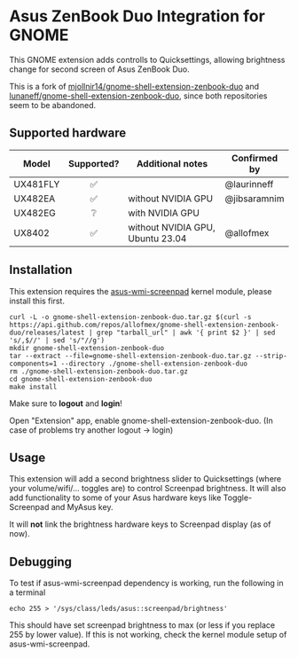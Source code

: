 # Asus ZenBook Duo Integration for GNOME

This GNOME extension adds controlls to Quicksettings, allowing brightness change for second screen of Asus ZenBook Duo.

This is a fork of [mjollnir14/gnome-shell-extension-zenbook-duo](https://github.com/mjollnir14/gnome-shell-extension-zenbook-duo) and [lunaneff/gnome-shell-extension-zenbook-duo](https://github.com/lunaneff/gnome-shell-extension-zenbook-duo), since both repositories seem to be abandoned.


## Supported hardware

| Model    | Supported? | Additional notes                           | Confirmed by |
| -------- | :--------: | ------------------------------------------ | ------------ |
| UX481FLY |     ✅     |                                            | @laurinneff  |
| UX482EA  |     ✅     | without NVIDIA GPU                         | @jibsaramnim |
| UX482EG  |     ❔     | with NVIDIA GPU                            |              |
| UX8402   |     ✅     | without NVIDIA GPU, Ubuntu 23.04           | @allofmex    |

<!-- Use ✅ for supported, ❔ for unknown/unconfirmed, ❌ for unsupported -->

## Installation

This extension requires the [asus-wmi-screenpad](https://github.com/Plippo/asus-wmi-screenpad) kernel module, please install this first.

```shell
curl -L -o gnome-shell-extension-zenbook-duo.tar.gz $(curl -s https://api.github.com/repos/allofmex/gnome-shell-extension-zenbook-duo/releases/latest | grep "tarball_url" | awk '{ print $2 }' | sed 's/,$//' | sed 's/"//g')
mkdir gnome-shell-extension-zenbook-duo
tar --extract --file=gnome-shell-extension-zenbook-duo.tar.gz --strip-components=1 --directory ./gnome-shell-extension-zenbook-duo
rm ./gnome-shell-extension-zenbook-duo.tar.gz
cd gnome-shell-extension-zenbook-duo
make install
```

Make sure to 
**logout** and **login**!

Open "Extension" app, enable gnome-shell-extension-zenbook-duo.
(In case of problems try another logout -> login)


## Usage

This extension will add a second brightness slider to Quicksettings (where your volume/wifi/... toggles are) to control Screenpad brightness.
It will also add functionality to some of your Asus hardware keys like Toggle-Screenpad and MyAsus key.

It will **not** link the brightness hardware keys to Screenpad display (as of now).

## Debugging

To test if asus-wmi-screenpad dependency is working, run the following in a terminal

```
echo 255 > '/sys/class/leds/asus::screenpad/brightness'
```

This should have set screenpad brightness to max (or less if you replace 255 by lower value). If this is not working, check the kernel module setup of asus-wmi-screenpad.

